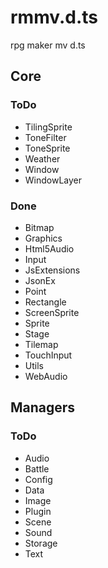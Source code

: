 # rmmv.d.ts
rpg maker mv d.ts

## Core

### ToDo
* TilingSprite
* ToneFilter
* ToneSprite
* Weather
* Window
* WindowLayer

### Done
* Bitmap
* Graphics
* Html5Audio
* Input
* JsExtensions
* JsonEx
* Point
* Rectangle
* ScreenSprite
* Sprite
* Stage
* Tilemap
* TouchInput
* Utils
* WebAudio

## Managers

### ToDo
* Audio
* Battle
* Config
* Data
* Image
* Plugin
* Scene
* Sound
* Storage
* Text

